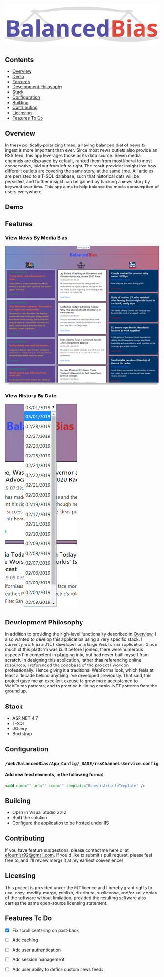 # ![BalancedBias](https://github.com/efournier92/balancedbias/blob/master/Web/Media/img/logo/BalancedBias_Logo_Dark.png?raw=true)

## Contents
- [Overview](#overview)
- [Demo](#demo)
- [Features](#features)
- [Development Philosophy](#development-philosophy)
- [Stack](#stack)
- [Configuration](#configuration)
- [Building](#building)
- [Contributing](#contributing)
- [Licensing](#licensing)
- [Features To Do](#features-to-do)

## Overview
In these politically-polarizing times, a having balanced diet of news to ingest is more important than ever. Since most news outlets also provide an RSS feed, this app leverages those as its data source. Seven media channels are displayed by default, ranked them from most liberal to most conservative, laid out from left to right. The result provides insight into how different outlets are covering the same story, at the same time. All articles are persisted to a T-SQL database, such that historical data will be persisted, and further insight can be gained by tracking a news story by keyword over time. This app aims to help balance the media consumption of users everywhere.

## Demo
[]()

## Features

### View News By Media Bias
![News Dashboard](https://github.com/efournier92/balancedbias/blob/master/Web/Media/img/ScreenShots/BalancedBias_NewsDashboard.png?raw=true)

### View History By Date
![Dates Screen](https://github.com/efournier92/balancedbias/blob/master/Web/Media/img/ScreenShots/BalancedBias_DatesDropdown.png?raw=true)

## Development Philosophy
In addition to providing the high-level functionality described in [Overview](#overview), I also wanted to develop this application using a very specific stack. I currently work as a .NET developer on a large WebForms application. Since much of this platform was built before I joined, there were numerous aspects I'm competent in plugging into, but had never built myself from scratch. In designing this application, rather than referencing online resources, I referenced the codebase of the project I work on professionally. Hence giving it a traditional WebForms look, which feels at least a decade behind anything I've developed previously. That said, this project gave me an excellent excuse to grow more accustomed to WebForms patterns, and to practice building certain .NET patterns from the ground up.

## Stack
- ASP.NET 4.7
- T-SQL
- JQuery
- Bootstrap

## Configuration

### `/Web/BalancedBias/App_Config/_BASE/rssChannelsService.config`

#### Add new feed elements, in the following format
```xml
<add name="" url="" icon="" template="GenericArticleTemplate" />
```

## Building
- Open in Visual Studio 2012
- Build the solution
- Configure the application to be hosted under IIS

## Contributing
If you have feature suggestions, please contact me here or at efournier92@gmail.com. If you'd like to submit a pull request, please feel free to, and I'll review merge it at my earliest convenience!

## Licensing
This project is provided under the `MIT` licence and I hereby grant rights to use, copy, modify, merge, publish, distribute, sublicense, and/or sell copies of the software without limitation, provided the resulting software also carries the same open-source licensing statement.

## Features To Do
- [X] Fix scroll centering on post-back
- [ ] Add caching
- [ ] Add user authentication
- [ ] Add session management
- [ ] Add user ability to define custom news feeds

